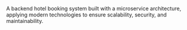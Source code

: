 A backend hotel booking system built with a microservice architecture, applying modern technologies to ensure scalability, security, and maintainability.
